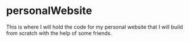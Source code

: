 # personalWebsite
This is where I will hold the code for my personal website that I will build from scratch with the help of some friends.
